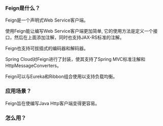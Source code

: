 
### Feign是什么？

Feign是一个声明式Web Service客户端。

使用Feign能让编写Web Service客户端更加简单, 它的使用方法是定义一个接口，然后在上面添加注解，同时也支持JAX-RS标准的注解。

Feign也支持可拔插式的编码器和解码器。

Spring Cloud对Feign进行了封装，使其支持了Spring MVC标准注解和HttpMessageConverters。

Feign可以与Eureka和Ribbon组合使用以支持负载均衡。

### 应用场景？

Feign旨在使编写Java Http客户端变得更容易。

### 怎么用？
